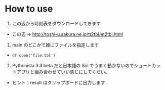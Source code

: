 # How to use

1. この辺から時刻表をダウンロードしてきます

- この辺 → http://toshi-u.sakura.ne.jp/tt2tbl/et2tbl.html

1. main のどこかで雑にファイルを指定します

- `df.open('file.tbl')`

1. Pythonista 3.3 beta だと日本語の Siri でうまく動かないのでショートカットアプリと組み合わせていい感じにしてくだい。

- ヒント：result はクリップボードに出力します
